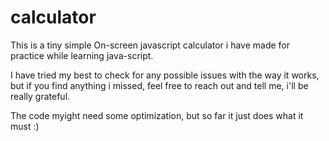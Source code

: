 # calculator
This is a tiny simple On-screen javascript calculator i have made for practice while learning java-script. 

I have tried my best to check for any possible issues with the way it works, but if you find anything i missed, feel free to reach out and tell me, i'll be really grateful.

The code myight need some optimization, but so far it just does what it must :)
